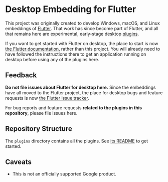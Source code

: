 # Desktop Embedding for Flutter

This project was originally created to develop Windows, macOS, and Linux
embeddings of [Flutter](https://github.com/flutter/flutter). That work has
since become part of Flutter, and all that remains here are experimental,
early-stage desktop
[plugins](https://flutter.dev/docs/development/packages-and-plugins/developing-packages).

If you want to get started with Flutter on desktop, the place to start is now
[the Flutter documentation](https://flutter.dev/desktop), rather than this project.
You will already need to have followed the instructions there to get an application
running on desktop before using any of the plugins here.

## Feedback

**Do not file issues about Flutter for desktop here.** Since the
embeddings have all moved to the Flutter project, the place for desktop bugs
and feature requests is now [the Flutter issue
tracker](https://github.com/flutter/flutter/issues).

For bug reports and feature requests **related to the plugins in this repository**,
please file issues here.

## Repository Structure

The `plugins` directory contains all the plugins. See
[its README](plugins/README.md) to get started.

## Caveats

* This is not an officially supported Google product.
